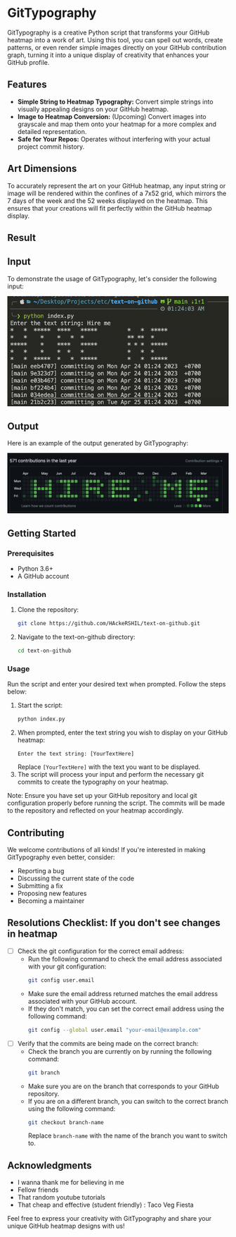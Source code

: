 # GitTypography

GitTypography is a creative Python script that transforms your GitHub heatmap into a work of art. Using this tool, you can spell out words, create patterns, or even render simple images directly on your GitHub contribution graph, turning it into a unique display of creativity that enhances your GitHub profile.

## Features

- **Simple String to Heatmap Typography:** Convert simple strings into visually appealing designs on your GitHub heatmap.
- **Image to Heatmap Conversion:** (Upcoming) Convert images into grayscale and map them onto your heatmap for a more complex and detailed representation.
- **Safe for Your Repos:** Operates without interfering with your actual project commit history.

## Art Dimensions

To accurately represent the art on your GitHub heatmap, any input string or image will be rendered within the confines of a 7x52 grid, which mirrors the 7 days of the week and the 52 weeks displayed on the heatmap. This ensures that your creations will fit perfectly within the GitHub heatmap display.

## Result

## Input

To demonstrate the usage of GitTypography, let's consider the following input:

![Input](input.png)

## Output

Here is an example of the output generated by GitTypography:

![Output](output.png)

## Getting Started

### Prerequisites

- Python 3.6+
- A GitHub account

### Installation

1. Clone the repository:
   ```sh
   git clone https://github.com/HAckeRSHIL/text-on-github.git
   ```
2. Navigate to the text-on-github directory:
   ```sh
   cd text-on-github
   ```

### Usage

Run the script and enter your desired text when prompted. Follow the steps below:

1. Start the script:
   ```sh
   python index.py
   ```
2. When prompted, enter the text string you wish to display on your GitHub heatmap:
   ```plaintext
   Enter the text string: [YourTextHere]
   ```
   Replace `[YourTextHere]` with the text you want to be displayed.
3. The script will process your input and perform the necessary git commits to create the typography on your heatmap.

Note: Ensure you have set up your GitHub repository and local git configuration properly before running the script. The commits will be made to the repository and reflected on your heatmap accordingly.

## Contributing

We welcome contributions of all kinds! If you're interested in making GitTypography even better, consider:

- Reporting a bug
- Discussing the current state of the code
- Submitting a fix
- Proposing new features
- Becoming a maintainer

## Resolutions Checklist: If you don't see changes in heatmap

- [ ] Check the git configuration for the correct email address:
  - Run the following command to check the email address associated with your git configuration:
    ```sh
    git config user.email
    ```
  - Make sure the email address returned matches the email address associated with your GitHub account.
  - If they don't match, you can set the correct email address using the following command:
    ```sh
    git config --global user.email "your-email@example.com"
    ```
- [ ] Verify that the commits are being made on the correct branch:
  - Check the branch you are currently on by running the following command:
    ```sh
    git branch
    ```
  - Make sure you are on the branch that corresponds to your GitHub repository.
  - If you are on a different branch, you can switch to the correct branch using the following command:
    ```sh
    git checkout branch-name
    ```
    Replace `branch-name` with the name of the branch you want to switch to.

## Acknowledgments

- I wanna thank me for believing in me
- Fellow friends
- That random youtube tutorials
- That cheap and effective (student friendly) : Taco Veg Fiesta

Feel free to express your creativity with GitTypography and share your unique GitHub heatmap designs with us!
